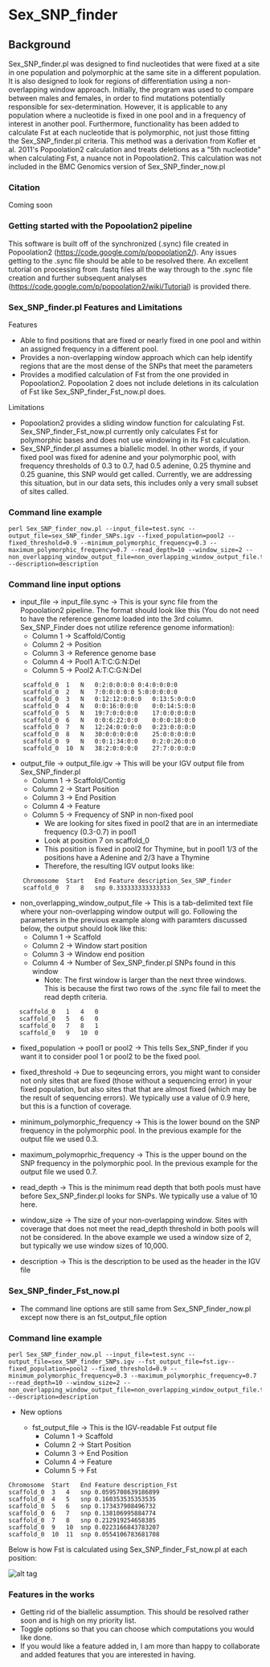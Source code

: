 Sex_SNP_finder
==============
Background
--------------
Sex_SNP_finder.pl was designed to find nucleotides that were fixed at a site in one population and polymorphic at the same site in a different population. It is also designed to look for regions of differentiation using a non-overlapping window approach. Initially, the program was used to compare between males and females, in order to find mutations potentially responsible for sex-determination. However, it is applicable to any population where a nucleotide is fixed in one pool and in a frequency of interest in another pool. Furthermore, functionality has been added to calculate Fst at each nucleotide that is polymorphic, not just those fitting the Sex_SNP_finder.pl criteria. This method was a derivation from Kofler et al. 2011's Popoolation2 calculation and treats deletions as a "5th nucleotide" when calculating Fst, a nuance not in Popoolation2. This calculation was not included in the BMC Genomics version of Sex_SNP_finder_now.pl

### Citation

Coming soon

### Getting started with the Popoolation2 pipeline

This software is built off of the synchronized (.sync) file created in Popoolation2 (https://code.google.com/p/popoolation2/). Any issues getting to the .sync file should be able to be resolved there. An excellent tutorial on processing from .fastq files all the way through to the .sync file creation and further subsequent analyses (https://code.google.com/p/popoolation2/wiki/Tutorial) is provided there.

### Sex_SNP_finder.pl Features and Limitations

Features

* Able to find positions that are fixed or nearly fixed in one pool and within an assigned frequency in a different pool.
* Provides a non-overlapping window approach which can help identify regions that are the most dense of the SNPs that meet the parameters
* Provides a modified calculation of Fst from the one provided in Popoolation2. Popoolation 2 does not include deletions in its calculation of Fst like Sex_SNP_finder_Fst_now.pl does.

Limitations

* Popoolation2 provides a sliding window function for calculating Fst. Sex_SNP_finder_Fst_now.pl currently only calculates Fst for polymorphic bases and does not use windowing in its Fst calculation. 
* Sex_SNP_finder.pl assumes a biallelic model. In other words, if your fixed pool was fixed for adenine and your polymorphic pool, with frequency thresholds of 0.3 to 0.7, had 0.5 adenine, 0.25 thymine and 0.25 guanine, this SNP would get called. Currently, we are addressing this situation, but in our data sets, this includes only a very small subset of sites called.

### Command line example

```
perl Sex_SNP_finder_now.pl --input_file=test.sync --output_file=sex_SNP_finder_SNPs.igv --fixed_population=pool2 --fixed_threshold=0.9 --minimum_polymorphic_frequency=0.3 --maximum_polymorphic_frequency=0.7 --read_depth=10 --window_size=2 --non_overlapping_window_output_file=non_overlapping_window_output_file.txt --description=description
```

### Command line input options

* input_file -> input_file.sync -> This is your sync file from the Popoolation2 pipeline. The format should look like this (You do not need to have the reference genome loaded into the 3rd column. Sex_SNP_Finder does not utilize reference genome information):
    - Column 1 -> Scaffold/Contig
    - Column 2 -> Position
    - Column 3 -> Reference genome base
    - Column 4 -> Pool1 A:T:C:G:N:Del
    - Column 5 -> Pool2 A:T:C:G:N:Del
```
    scaffold_0	1	N	0:2:0:0:0:0	0:4:0:0:0:0
    scaffold_0	2	N	7:0:0:0:0:0	5:0:0:0:0:0
    scaffold_0	3	N	0:12:12:0:0:0	0:13:5:0:0:0
    scaffold_0	4	N	0:0:16:0:0:0	0:0:14:5:0:0
    scaffold_0	5	N	19:7:0:0:0:0	17:0:0:0:0:0
    scaffold_0	6	N	0:0:6:22:0:0	0:0:0:18:0:0
    scaffold_0	7	N	12:24:0:0:0:0	0:23:0:0:0:0
    scaffold_0	8	N	30:0:0:0:0:0	25:0:0:0:0:0
    scaffold_0	9	N	0:0:1:34:0:0	0:2:0:26:0:0
    scaffold_0	10	N	38:2:0:0:0:0	27:7:0:0:0:0
```

* output_file -> output_file.igv -> This will be your IGV output file from Sex_SNP_finder.pl 
    - Column 1 -> Scaffold/Contig
    - Column 2 -> Start Position
    - Column 3 -> End Position
    - Column 4 -> Feature
    - Column 5 -> Frequency of SNP in non-fixed pool
        * We are looking for sites fixed in pool2 that are in an intermediate frequency (0.3-0.7) in pool1
        * Look at position 7 on scaffold_0
        * This position is fixed in pool2 for Thymine, but in pool1 1/3 of the positions have a Adenine and 2/3 have a Thymine
        * Therefore, the resulting IGV output looks like:

    
``` 
    Chromosome	Start	End	Feature	description_Sex_SNP_finder
    scaffold_0	7	8	snp	0.333333333333333
```

* non_overlapping_window_output_file -> This is a tab-delimited text file where your non-overlapping window output will go. Following the parameters in the previous example along with paramters discussed below, the output should look like this:
   - Column 1 -> Scaffold
   - Column 2 -> Window start position
   - Column 3 -> Window end position
   - Column 4 -> Number of Sex_SNP_finder.pl SNPs found in this window
      * Note: The first window is larger than the next three windows. This is because the first two rows of the .sync file fail to meet the read depth criteria.
```
   scaffold_0	1	4	0
   scaffold_0	5	6	0
   scaffold_0	7	8	1
   scaffold_0	9	10	0
```

* fixed_population -> pool1 or pool2 -> This tells Sex_SNP_finder if you want it to consider pool 1 or pool2 to be the fixed pool.

* fixed_threshold -> Due to seqeuncing errors, you might want to consider not only sites that are fixed (those without a sequencing error) in your fixed population, but also sites that that are almost fixed (which may be the result of sequencing errors). We typically use a value of 0.9 here, but this is a function of coverage.

* minimum_polymorphic_frequency -> This is the lower bound on the SNP frequency in the polymorphic pool. In the previous example for the output file we used 0.3.

* maximum_polymoprhic_frequency -> This is the upper bound on the SNP frequency in the polymorphic pool. In the previous example for the output file we used 0.7.

* read_depth -> This is the minimum read depth that both pools must have before Sex_SNP_finder.pl looks for SNPs. We typically use a value of 10 here.

* window_size -> The size of your non-overlapping window. Sites with coverage that does not meet the read_depth threshold in both pools will not be considered. In the above example we used a window size of 2, but typically we use window sizes of 10,000. 

* description -> This is the description to be used as the header in the IGV file

### Sex_SNP_finder_Fst_now.pl

* The command line options are still same from Sex_SNP_finder_now.pl except now there is an fst_output_file option

### Command line example

```
perl Sex_SNP_finder_now.pl --input_file=test.sync --output_file=sex_SNP_finder_SNPs.igv --fst_output_file=fst.igv--fixed_population=pool2 --fixed_threshold=0.9 --minimum_polymorphic_frequency=0.3 --maximum_polymorphic_frequency=0.7 --read_depth=10 --window_size=2 --non_overlapping_window_output_file=non_overlapping_window_output_file.txt --description=description
```

* New options

    - fst_output_file -> This is the IGV-readable Fst output file
        * Column 1 -> Scaffold
        * Column 2 -> Start Position
        * Column 3 -> End Position
        * Column 4 -> Feature
        * Column 5 -> Fst
```
Chromosome	Start	End	Feature	description_Fst
scaffold_0	3	4	snp	0.0595708639186899
scaffold_0	4	5	snp	0.160353535353535
scaffold_0	5	6	snp	0.173437908496732
scaffold_0	6	7	snp	0.138106995884774
scaffold_0	7	8	snp	0.212919254658385
scaffold_0	9	10	snp	0.0223166843783207
scaffold_0	10	11	snp	0.0554106783681708
```

Below is how Fst is calculated using Sex_SNP_finder_Fst_now.pl at each position:

![alt tag](https://github.com/Gammerdinger/sex-SNP-finder/blob/master/Popoolation2%20Fst%20equation.png)

### Features in the works

* Getting rid of the biallelic assumption. This should be resolved rather soon and is high on my priority list.
* Toggle options so that you can choose which computations you would like done.
* If you would like a feature added in, I am more than happy to collaborate and added features that you are interested in having.
